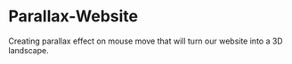 # Parallax-Website
 Creating parallax effect on mouse move that will turn our website into a 3D landscape.
